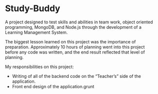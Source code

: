 Study-Buddy
=================

A project designed to test skills and abilities in team work, object oriented programming, MongoDB, and Node.js through the development of a Learning Management System.

The biggest lesson learned on this project was the importance of preparation. Approximately 10 hours of planning went into this project before any code was written, and the end result reflected that level of planning.

My responsibilities on this project:
* Writing of all of the backend code on the “Teacher’s” side of the application.
* Front end design of the application.grunt
